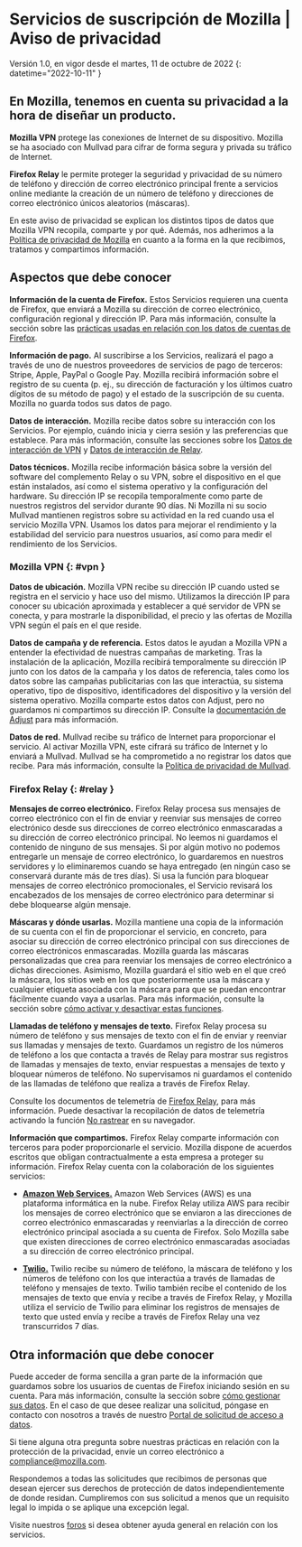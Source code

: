 ﻿# Servicios de suscripción de Mozilla | Aviso de privacidad

Versión 1.0, en vigor desde el martes, 11 de octubre de 2022
{: datetime="2022-10-11" }

## En Mozilla, tenemos en cuenta su privacidad a la hora de diseñar un producto.

__Mozilla VPN__ protege las conexiones de Internet de su dispositivo. Mozilla se ha asociado con Mullvad para cifrar de forma segura y privada su tráfico de Internet.

__Firefox Relay__ le permite proteger la seguridad y privacidad de su número de teléfono y dirección de correo electrónico principal frente a servicios online mediante la creación de un número de teléfono y direcciones de correo electrónico únicos aleatorios (máscaras).

En este aviso de privacidad se explican los distintos tipos de datos que Mozilla VPN recopila, comparte y por qué. Además, nos adherimos a la [Política de privacidad de Mozilla](https://www.mozilla.org/privacy/) en cuanto a la forma en la que recibimos, tratamos y compartimos información.

## Aspectos que debe conocer

__Información de la cuenta de Firefox.__ Estos Servicios requieren una cuenta de Firefox, que enviará a Mozilla su dirección de correo electrónico, configuración regional y dirección IP. Para más información, consulte la sección sobre las [prácticas usadas en relación con los datos de cuentas de Firefox](https://www.mozilla.org/privacy/firefox/#firefox-accounts-join-firefox).

__Información de pago.__ Al suscribirse a los Servicios, realizará el pago a través de uno de nuestros proveedores de servicios de pago de terceros: Stripe, Apple, PayPal o Google Pay. Mozilla recibirá información sobre el registro de su cuenta (p. ej., su dirección de facturación y los últimos cuatro dígitos de su método de pago) y el estado de la suscripción de su cuenta. Mozilla no guarda todos sus datos de pago.

__Datos de interacción.__ Mozilla recibe datos sobre su interacción con los Servicios. Por ejemplo, cuándo inicia y cierra sesión y las preferencias que establece. Para más información, consulte las secciones sobre los [Datos de interacción de VPN](https://dictionary.telemetry.mozilla.org/apps/mozilla_vpn) y [Datos de interacción de Relay](https://github.com/mozilla/fx-private-relay/blob/main/METRICS.md).

__Datos técnicos.__ Mozilla recibe información básica sobre la versión del software del complemento Relay o su VPN, sobre el dispositivo en el que están instalados, así como el sistema operativo y la configuración del hardware. Su dirección IP se recopila temporalmente como parte de nuestros registros del servidor durante 90 días. Ni Mozilla ni su socio Mullvad mantienen registros sobre su actividad en la red cuando usa el servicio Mozilla VPN.
Usamos los datos para mejorar el rendimiento y la estabilidad del servicio para nuestros usuarios, así como para medir el rendimiento de los Servicios.

### Mozilla VPN {: #vpn }

__Datos de ubicación.__ Mozilla VPN recibe su dirección IP cuando usted se registra en el servicio y hace uso del mismo. Utilizamos la dirección IP para conocer su ubicación aproximada y establecer a qué servidor de VPN se conecta, y para mostrarle la disponibilidad, el precio y las ofertas de Mozilla VPN según el país en el que reside.

__Datos de campaña y de referencia.__ Estos datos le ayudan a Mozilla VPN a entender la efectividad de nuestras campañas de marketing. Tras la instalación de la aplicación, Mozilla recibirá temporalmente su dirección IP junto con los datos de la campaña y los datos de referencia, tales como los datos sobre las campañas publicitarias con las que interactúa, su sistema operativo, tipo de dispositivo, identificadores del dispositivo y la versión del sistema operativo. Mozilla comparte estos datos con Adjust, pero no guardamos ni compartimos su dirección IP. Consulte la [documentación de Adjust](https://github.com/mozilla-mobile/mozilla-vpn-client/blob/main/src/shared/adjust/adjust.md) para más información.

__Datos de red.__ Mullvad recibe su tráfico de Internet para proporcionar el servicio. Al activar Mozilla VPN, este cifrará su tráfico de Internet y lo enviará a Mullvad. Mullvad se ha comprometido a no registrar los datos que recibe. Para más información, consulte la [Política de privacidad de Mullvad](https://mullvad.net/help/no-logging-data-policy/).

### Firefox Relay {: #relay }

__Mensajes de correo electrónico.__ Firefox Relay procesa sus mensajes de correo electrónico con el fin de enviar y reenviar sus mensajes de correo electrónico desde sus direcciones de correo electrónico enmascaradas a su dirección de correo electrónico principal. No leemos ni guardamos el contenido de ninguno de sus mensajes. Si por algún motivo no podemos entregarle un mensaje de correo electrónico, lo guardaremos en nuestros servidores y lo eliminaremos cuando se haya entregado (en ningún caso se conservará durante más de tres días). Si usa la función para bloquear mensajes de correo electrónico promocionales, el Servicio revisará los encabezados de los mensajes de correo electrónico para determinar si debe bloquearse algún mensaje.

__Máscaras y dónde usarlas.__ Mozilla mantiene una copia de la información de su cuenta con el fin de proporcionar el servicio, en concreto, para asociar su dirección de correo electrónico principal con sus direcciones de correo electrónicos enmascaradas. Mozilla guarda las máscaras personalizadas que crea para reenviar los mensajes de correo electrónico a dichas direcciones. Asimismo, Mozilla guardará el sitio web en el que creó la máscara, los sitios web en los que posteriormente usa la máscara y cualquier etiqueta asociada con la máscara para que se puedan encontrar fácilmente cuando vaya a usarlas. Para más información, consulte la sección sobre [cómo activar y desactivar estas funciones](https://relay.firefox.com/faq).

__Llamadas de teléfono y mensajes de texto.__ Firefox Relay procesa su número de teléfono y sus mensajes de texto con el fin de enviar y reenviar sus llamadas y mensajes de texto. Guardamos un registro de los números de teléfono a los que contacta a través de Relay para mostrar sus registros de llamadas y mensajes de texto, enviar respuestas a mensajes de texto y bloquear números de teléfono. No supervisamos ni guardamos el contenido de las llamadas de teléfono que realiza a través de Firefox Relay.

Consulte los documentos de telemetría de [Firefox Relay](https://github.com/mozilla/fx-private-relay/blob/main/METRICS.md), para más información. Puede desactivar la recopilación de datos de telemetría activando la función [No rastrear](https://support.mozilla.org/kb/how-do-i-turn-do-not-track-feature) en su navegador.

__Información que compartimos.__ Firefox Relay comparte información con terceros para poder proporcionarle el servicio. Mozilla dispone de acuerdos escritos que obligan contractualmente a esta empresa a proteger su información. Firefox Relay cuenta con la colaboración de los siguientes servicios:

* __[Amazon Web Services.](https://aws.amazon.com/privacy/)__ Amazon Web Services (AWS) es una plataforma informática en la nube. Firefox Relay utiliza AWS para recibir los mensajes de correo electrónico que se enviaron a las direcciones de correo electrónico enmascaradas y reenviarlas a la dirección de correo electrónico principal asociada a su cuenta de Firefox. Solo Mozilla sabe que existen direcciones de correo electrónico enmascaradas asociadas a su dirección de correo electrónico principal.

* __[Twilio.](https://www.twilio.com)__ Twilio recibe su número de teléfono, la máscara de teléfono y los números de teléfono con los que interactúa a través de llamadas de teléfono y mensajes de texto. Twilio también recibe el contenido de los mensajes de texto que envía y recibe a través de Firefox Relay, y Mozilla utiliza el servicio de Twilio para eliminar los registros de mensajes de texto que usted envía y recibe a través de Firefox Relay una vez transcurridos 7 días.

## Otra información que debe conocer

Puede acceder de forma sencilla a gran parte de la información que guardamos sobre los usuarios de cuentas de Firefox iniciando sesión en su cuenta. Para más información, consulte la sección sobre [cómo gestionar sus datos](https://support.mozilla.org/products/privacy-and-security/user-control). En el caso de que desee realizar una solicitud, póngase en contacto con nosotros a través de nuestro [Portal de solicitud de acceso a datos](https://privacyportal.onetrust.com/webform/1350748f-7139-405c-8188-22740b3b5587/4ba08202-2ede-4934-a89e-f0b0870f95f0).

Si tiene alguna otra pregunta sobre nuestras prácticas en relación con la protección de la privacidad, envíe un correo electrónico a compliance@mozilla.com.

Respondemos a todas las solicitudes que recibimos de personas que desean ejercer sus derechos de protección de datos independientemente de donde residan. Cumpliremos con sus solicitud a menos que un requisito legal lo impida o se aplique una excepción legal.

Visite nuestros [foros](https://support.mozilla.org/) si desea obtener ayuda general en relación con los servicios.
